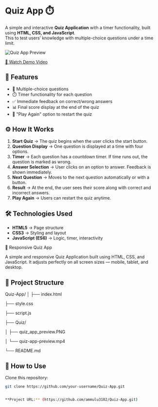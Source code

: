 # Quiz App ⏱️

A simple and interactive **Quiz Application** with a timer functionality, built using **HTML, CSS, and JavaScript**.  
This to test users’ knowledge with multiple-choice questions under a time limit.

![Quiz App Preview](images./quiz_app_preview.png)



[🎥 Watch Demo Video](https://drive.google.com/file/d/10fRhiblwK0ijBiuNm4T6gtWkKVuEAmWF/view?usp=drive_link)




## 🚀 Features

- 📑 Multiple-choice questions
- ⏱️ Timer functionality for each question
- ✅ Immediate feedback on correct/wrong answers
- 📊 Final score display at the end of the quiz
- 🔁 "Play Again" option to restart the quiz

## ⚙️ How It Works

1. **Start Quiz** → The quiz begins when the user clicks the start button.
2. **Question Display** → One question is displayed at a time with four options.
3. **Timer** → Each question has a countdown timer. If time runs out, the question is marked as wrong.
4. **Answer Selection** → User clicks on an option to answer. Feedback is shown immediately.
5. **Next Question** → Moves to the next question automatically or with a button.
6. **Result** → At the end, the user sees their score along with correct and incorrect answers.
7. **Play Again** → Users can restart the quiz anytime.

## 🛠️ Technologies Used

- **HTML5** → Page structure  
- **CSS3** → Styling and layout  
- **JavaScript (ES6)** → Logic, timer, interactivity
  

🧠 Responsive Quiz App

A simple and responsive Quiz Application built using HTML, CSS, and JavaScript.
It adjusts perfectly on all screen sizes — mobile, tablet, and desktop.


## 📂 Project Structure

Quiz-App/
│
├── index.html

├── style.css

├── script.js

├── Quiz/

│ ├── quiz_app_preview.PNG

│ └── quiz-app-preview.mp4

└── README.md



## 🚀 How to Use

Clone this repository:

```bash
git clone https://github.com/your-username/Quiz-App.git


**Project URL:** (https://github.com/ammulu3102/Quiz-App.git)


